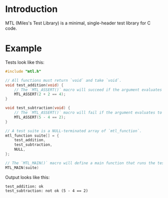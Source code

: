 # Introduction

MTL (Miles's Test Library) is a minimal, single-header test library for C code.

# Example

Tests look like this:

```c
#include "mtl.h"

// All functions must return `void` and take `void`.
void test_addition(void) {
	// The `MTL_ASSERT()` macro will succeed if the argument evaluates to true.
	MTL_ASSERT(2 + 2 == 4);
}

void test_subtraction(void) {
	// The `MTL_ASSERT()` macro will fail if the argument evaluates to false.
	MTL_ASSERT(5 - 4 == 2);
}

// A test suite is a NULL-terminated array of `mtl_function`.
mtl_function suite[] = {
	test_addition,
	test_subtraction,
	NULL,
};

// The `MTL_MAIN()` macro will define a main function that runs the tests.
MTL_MAIN(suite)
```

Output looks like this:

```
test_addition: ok
test_subtraction: not ok (5 - 4 == 2)
```
